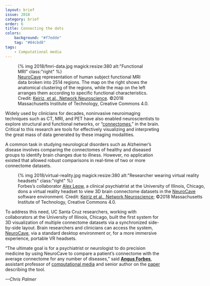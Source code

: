 ```yaml
---
layout: brief
issue: 2018
category: brief
order: 6
title: Connecting the dots
colors:
    background: "#f7edde"
    tag: "#84cbd8"
tags:
    - Computational media 
---
```

<figure>
{% img 2018/fmri-data.jpg magick:resize:380 alt:"Functional MRI" class:"right" %}
<figcaption><a href="https://github.com/CreativeCodingLab/NeuroCave">NeuroCave</a> representation of human subject functional MRI data broken into 2514 regions. The map on the right shows the anatomical clustering of the regions, while the map on the left arranges them according to specific functional characteristics. Credit: <a href="https://www.mitpressjournals.org/doi/pdf/10.1162/NETN_a_00044">Keiriz, et al., Network Neuroscience</a>. ©2018 Massachusetts Institute of Technology, Creative Commons 4.0.</figcaption>
</figure>

Widely used by clinicians for decades, noninvasive neuroimaging techniques such as CT, MRI, and PET have also enabled neuroscientists to explore structural and functional networks, or “[connectomes](http://www.medicaldaily.com/10-faq-about-human-connectome-project-astonishing-sister-nihs-human-genome-project-362650),” in the brain. Critical to this research are tools for effectively visualizing and interpreting the great mass of data generated by these imaging modalities.

A common task in studying neurological disorders such as Alzheimer’s disease involves comparing the connectomes of healthy and diseased groups to identify brain changes due to illness. However, no application existed that allowed robust comparisons in real-time of two or more connectome datasets.

<figure style="width:600px;">
{% img 2018/virtual-reality.jpg magick:resize:380 alt:"Researcher wearing virtual reality headsets" class:"right" %}
<figcaption>Forbes’s collaborator <a href="https://www.psych.uic.edu/profile/alex-leow">Alex Leow</a>, a clinical psychiatrist at the University of Illinois, Chicago, dons a virtual reality headset to view 3D brain connectome datasets in the <a href="https://creativecodinglab.github.io/NeuroCave/">NeuroCave</a> software environment. Credit: <a href="https://www.mitpressjournals.org/doi/pdf/10.1162/NETN_a_00044">Keiriz et al., Network Neuroscience</a>; ©2018 Massachusetts Institute of Technology, Creative Commons 4.0.</figcaption>
</figure>

To address this need, UC Santa Cruz researchers, working with collaborators at the University of Illinois, Chicago, built the first system for 3D visualization of multiple connectome datasets via a synchronized side-by-side layout. Brain researchers and clinicians can access the system, [NeuroCave](https://github.com/CreativeCodingLab/NeuroCave), via a standard desktop environment or, for a more immersive experience, portable VR headsets.

“The ultimate goal is for a psychiatrist or neurologist to do precision medicine by using NeuroCave to compare a patient’s connectome with the average connectome for any number of diseases,” said [**Angus Forbes**](https://www.soe.ucsc.edu/people/angus), assistant professor of [computational media](https://www.soe.ucsc.edu/departments/computational-media) and senior author on the [paper](https://www.mitpressjournals.org/doi/pdf/10.1162/NETN_a_00044) describing the tool.

*—Chris Palmer*
